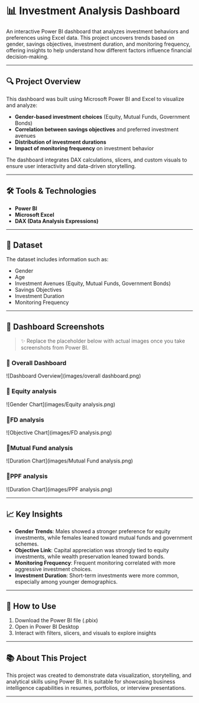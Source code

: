 # 📊 Investment Analysis Dashboard

An interactive Power BI dashboard that analyzes investment behaviors and preferences using Excel data. This project uncovers trends based on gender, savings objectives, investment duration, and monitoring frequency, offering insights to help understand how different factors influence financial decision-making.

---

## 🔍 Project Overview

This dashboard was built using Microsoft Power BI and Excel to visualize and analyze:

- **Gender-based investment choices** (Equity, Mutual Funds, Government Bonds)
- **Correlation between savings objectives** and preferred investment avenues
- **Distribution of investment durations**
- **Impact of monitoring frequency** on investment behavior

The dashboard integrates DAX calculations, slicers, and custom visuals to ensure user interactivity and data-driven storytelling.

---

## 🛠️ Tools & Technologies

- **Power BI**
- **Microsoft Excel**
- **DAX (Data Analysis Expressions)**

---

## 📁 Dataset

The dataset includes information such as:

- Gender
- Age
- Investment Avenues (Equity, Mutual Funds, Government Bonds)
- Savings Objectives
- Investment Duration
- Monitoring Frequency

---

## 📸 Dashboard Screenshots

> ✨ Replace the placeholder below with actual images once you take screenshots from Power BI.

### 🔹 Overall Dashboard  
![Dashboard Overview](images/overall dashboard.png)

### 🔹 Equity analysis
![Gender Chart](images/Equity analysis.png)

### 🔹FD analysis  
![Objective Chart](images/FD analysis.png)

### 🔹Mutual Fund analysis  
![Duration Chart](images/Mutual Fund analysis.png)

### 🔹PPF analysis  
![Duration Chart](images/PPF analysis.png)

---

## 📈 Key Insights

- **Gender Trends**: Males showed a stronger preference for equity investments, while females leaned toward mutual funds and government schemes.
- **Objective Link**: Capital appreciation was strongly tied to equity investments, while wealth preservation leaned toward bonds.
- **Monitoring Frequency**: Frequent monitoring correlated with more aggressive investment choices.
- **Investment Duration**: Short-term investments were more common, especially among younger demographics.

---

## 🚀 How to Use

1. Download the Power BI file (.pbix)
2. Open in Power BI Desktop
3. Interact with filters, slicers, and visuals to explore insights

---

## 📚 About This Project

This project was created to demonstrate data visualization, storytelling, and analytical skills using Power BI. It is suitable for showcasing business intelligence capabilities in resumes, portfolios, or interview presentations.

---
